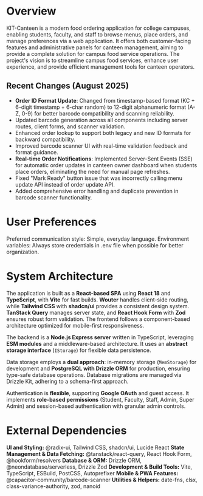 # Overview
KIT-Canteen is a modern food ordering application for college campuses, enabling students, faculty, and staff to browse menus, place orders, and manage preferences via a web application. It offers both customer-facing features and administrative panels for canteen management, aiming to provide a complete solution for campus food service operations. The project's vision is to streamline campus food services, enhance user experience, and provide efficient management tools for canteen operators.

## Recent Changes (August 2025)
- **Order ID Format Update**: Changed from timestamp-based format (KC + 6-digit timestamp + 6-char random) to 12-digit alphanumeric format (A-Z, 0-9) for better barcode compatibility and scanning reliability.
- Updated barcode generation across all components including server routes, client forms, and scanner validation.
- Enhanced order lookup to support both legacy and new ID formats for backward compatibility.
- Improved barcode scanner UI with real-time validation feedback and format guidance.
- **Real-time Order Notifications**: Implemented Server-Sent Events (SSE) for automatic order updates in canteen owner dashboard when students place orders, eliminating the need for manual page refreshes.
- Fixed "Mark Ready" button issue that was incorrectly calling menu update API instead of order update API.
- Added comprehensive error handling and duplicate prevention in barcode scanner functionality.

# User Preferences
Preferred communication style: Simple, everyday language.
Environment variables: Always store credentials in .env file when possible for better organization.

# System Architecture
The application is built as a **React-based SPA** using **React 18** and **TypeScript**, with **Vite** for fast builds. **Wouter** handles client-side routing, while **Tailwind CSS** with **shadcn/ui** provides a consistent design system. **TanStack Query** manages server state, and **React Hook Form** with **Zod** ensures robust form validation. The frontend follows a component-based architecture optimized for mobile-first responsiveness.

The backend is a **Node.js Express server** written in TypeScript, leveraging **ESM modules** and a middleware-based architecture. It uses an **abstract storage interface** (`IStorage`) for flexible data persistence.

Data storage employs a **dual approach**: in-memory storage (`MemStorage`) for development and **PostgreSQL with Drizzle ORM** for production, ensuring type-safe database operations. Database migrations are managed via Drizzle Kit, adhering to a schema-first approach.

Authentication is **flexible**, supporting **Google OAuth** and guest access. It implements **role-based permissions** (Student, Faculty, Staff, Admin, Super Admin) and session-based authentication with granular admin controls.

# External Dependencies
**UI and Styling:** @radix-ui, Tailwind CSS, shadcn/ui, Lucide React
**State Management & Data Fetching:** @tanstack/react-query, React Hook Form, @hookform/resolvers
**Database & ORM:** Drizzle ORM, @neondatabase/serverless, Drizzle Zod
**Development & Build Tools:** Vite, TypeScript, ESBuild, PostCSS, Autoprefixer
**Mobile & PWA Features:** @capacitor-community/barcode-scanner
**Utilities & Helpers:** date-fns, clsx, class-variance-authority, zod, nanoid
```